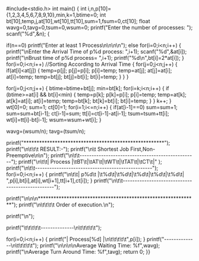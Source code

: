 #include<stdio.h>
int main()
{
int i,n,p[10]={1,2,3,4,5,6,7,8,9,10},min,k=1,btime=0;
int bt[10],temp,j,at[10],wt[10],tt[10],sum=1,fsum=0,ct[10];
float wavg=0,tavg=0,tsum=0,wsum=0;
printf("Enter the number of processes: ");
scanf("%d",&n);
{

 if(n==0)
 printf("Enter at least 1 Process\n\n\n\n");
 else 
for(i=0;i<n;i++)
{
printf("\nEnter the Arrival Time of p%d process: ",i+1);
scanf("%d",&at[i]);
printf("\nBrust time of p%d process= ",i+1);
printf("%d\n",bt[i]=2*at[i]);
}
for(i=0;i<n;i++)                                      //Sorting According to Arrival Time 
{
for(j=0;j<n;j++)
{
if(at[i]<at[j])
{
temp=p[j];
p[j]=p[i];
p[i]=temp;
temp=at[j];
at[j]=at[i];
at[i]=temp;
temp=bt[j];
bt[j]=bt[i];
bt[i]=temp;
}
}
}
 
for(j=0;j<n;j++)
{
btime=btime+bt[j];
min=bt[k];
for(i=k;i<n;i++)
{
if (btime>=at[i] && bt[i]<min)
{
temp=p[k];
p[k]=p[i];
p[i]=temp;
temp=at[k];
at[k]=at[i];
at[i]=temp;
temp=bt[k];
bt[k]=bt[i];
bt[i]=temp;
}
}
k++;
}
wt[0]=0;
sum=1;
ct[0]=1;
for(i=1;i<=n;i++)
{
	if(at[i-1]==0)
	  sum=sum+1;
sum=sum+bt[i-1];
ct[i-1]=sum;
tt[i]=ct[i-1]-at[i-1];
tsum=tsum+tt[i];
wt[i]=tt[i]-bt[i-1];
wsum=wsum+wt[i];
}
 
wavg=(wsum/n);
tavg=(tsum/n);
 
printf("******************************************************");
printf("\n\t\t\t RESULT:-");
printf("\n\t   Shortest Job First,Non-Preemptive\n\n");
printf("\n\t\t-------------------------------------------------");
printf("\n\t\t|  Process  |\tBT\t|\tAT\t|\tWT\t|\tTAT\t|\tCT\t|" );
printf("\n\t\t-------------------------------------------------");
for(i=0;i<n;i++)
{
printf("\n\t\t|  p%d\t    |\t%d\t|\t%d\t|\t%d\t|\t%d\t|\t%d\t| ",p[i],bt[i],at[i],wt[i+1],tt[i+1],ct[i]);
}
printf("\n\t\t-------------------------------------------------");
 
 printf("\n\n\n*************************************************************");
 printf("\n\t\t\t\t Order of execution.\n");

printf("\n");

printf("\t\t\t\t\t--------------\n\t\t\t\t\t");

for(i=0;i<n;i++)
{
printf("| Process[%d] |\n\t\t\t\t\t",p[i]);
}
printf("--------------\n\t\t\t\t\t");
printf("\n\n\n\nAverage Waiting Time: %f",wavg);
printf("\nAverage Turn Around Time: %f",tavg);
return 0;
}}
